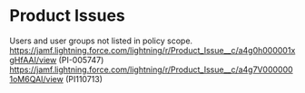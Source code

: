 #  Product Issues
Users and user groups not listed in policy scope. https://jamf.lightning.force.com/lightning/r/Product_Issue__c/a4g0h000001xgHfAAI/view (PI-005747)
    https://jamf.lightning.force.com/lightning/r/Product_Issue__c/a4g7V0000001oM6QAI/view (PI110713)

